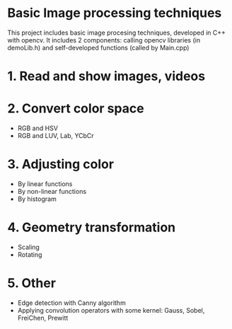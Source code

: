 # Basic Image processing techniques

This project includes basic image procesing techniques, developed in C++ with opencv. It includes 2 components: calling opencv libraries (in demoLib.h) and self-developed functions (called by Main.cpp)

# 1. Read and show images, videos
# 2. Convert color space
  - RGB and HSV
  - RGB and LUV, Lab, YCbCr
# 3. Adjusting color
  - By linear functions
  - By non-linear functions
  - By histogram
# 4. Geometry transformation
  - Scaling
  - Rotating
# 5. Other
  - Edge detection with Canny algorithm
  - Applying convolution operators with some kernel: Gauss, Sobel, FreiChen, Prewitt

